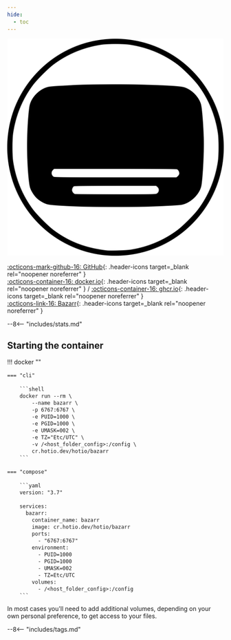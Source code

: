 ```yaml
---
hide:
  - toc
---
```


<div class="image-logo"><img src="/img/image-logos/bazarr.svg" alt="logo"></div>

[:octicons-mark-github-16: GitHub](https://github.com/hotio/bazarr){: .header-icons target=_blank rel="noopener noreferrer" }  
[:octicons-container-16: docker.io](https://hub.docker.com/r/hotio/bazarr){: .header-icons target=_blank rel="noopener noreferrer" }
 / [:octicons-container-16: ghcr.io](https://github.com/orgs/hotio/packages/container/package/bazarr){: .header-icons target=_blank rel="noopener noreferrer" }  
[:octicons-link-16: Bazarr](https://github.com/morpheus65535/bazarr){: .header-icons target=_blank rel="noopener noreferrer" }  

--8<-- "includes/stats.md"

## Starting the container

!!! docker ""

    === "cli"

        ```shell
        docker run --rm \
            --name bazarr \
            -p 6767:6767 \
            -e PUID=1000 \
            -e PGID=1000 \
            -e UMASK=002 \
            -e TZ="Etc/UTC" \
            -v /<host_folder_config>:/config \
            cr.hotio.dev/hotio/bazarr
        ```

    === "compose"

        ```yaml
        version: "3.7"

        services:
          bazarr:
            container_name: bazarr
            image: cr.hotio.dev/hotio/bazarr
            ports:
              - "6767:6767"
            environment:
              - PUID=1000
              - PGID=1000
              - UMASK=002
              - TZ=Etc/UTC
            volumes:
              - /<host_folder_config>:/config
        ```

In most cases you'll need to add additional volumes, depending on your own personal preference, to get access to your files.

--8<-- "includes/tags.md"
